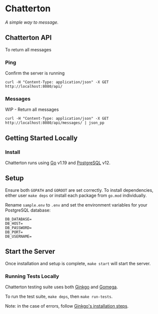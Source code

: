 # Chatterton
_A simple way to message._

## Chatterton API
To return all messages

### Ping
Confirm the server is running

```shell
curl -H "Content-Type: application/json" -X GET http://localhost:8080/api/
```

### Messages

WIP - Return all messages
```shell
curl -H "Content-Type: application/json" -X GET http://localhost:8080/api/messages/ | json_pp
```

## Getting Started Locally
### Install
Chatterton runs using [Go](https://go.dev/) v1.19 and [PostgreSQL](https://www.postgresql.org/) v12.

## Setup
Ensure both `GOPATH` and `GOROOT` are set correctly. To install dependencies, either user `make deps` or install each
package from `go.mod` individually.

Rename `sample.env` to `.env` and set the environment variables for your PostgreSQL database:
```
DB_DATABASE=
DB_HOST=
DB_PASSWORD=
DB_PORT=
DB_USERNAME=
```

## Start the Server
Once installation and setup is complete, `make start` will start the server.

### Running Tests Locally
Chatterton testing suite uses both [Ginkgo](https://onsi.github.io/ginkgo) and [Gomega](https://onsi.github.io/gomega/).

To run the test suite, `make deps`, then `make run-tests`.

Note: in the case of errors, follow [Ginkgo's installation steps](https://onsi.github.io/ginkgo/#installing-ginkgo).
